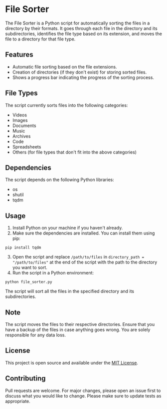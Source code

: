 # File Sorter

The File Sorter is a Python script for automatically sorting the files in a directory by their formats. It goes through each file in the directory and its subdirectories, identifies the file type based on its extension, and moves the file to a directory for that file type.

## Features

- Automatic file sorting based on the file extensions.
- Creation of directories (if they don't exist) for storing sorted files.
- Shows a progress bar indicating the progress of the sorting process.

## File Types

The script currently sorts files into the following categories:

- Videos
- Images
- Documents
- Music
- Archives
- Code
- Spreadsheets
- Others (for file types that don't fit into the above categories)

## Dependencies

The script depends on the following Python libraries:

- os
- shutil
- tqdm

## Usage

1. Install Python on your machine if you haven't already.
2. Make sure the dependencies are installed. You can install them using pip:

```
pip install tqdm
```

3. Open the script and replace `/path/to/files` in `directory_path = "/path/to/files"` at the end of the script with the path to the directory you want to sort.
4. Run the script in a Python environment:

```
python file_sorter.py
```

The script will sort all the files in the specified directory and its subdirectories.

## Note

The script moves the files to their respective directories. Ensure that you have a backup of the files in case anything goes wrong. You are solely responsible for any data loss.

## License

This project is open source and available under the [MIT License](LICENSE).

## Contributing

Pull requests are welcome. For major changes, please open an issue first to discuss what you would like to change. Please make sure to update tests as appropriate.